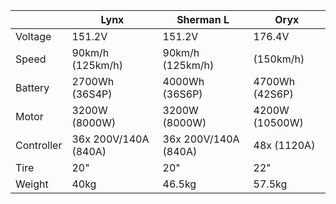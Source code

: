 |  | Lynx | Sherman L | Oryx  |
| --- | --- | --- | --- |
| Voltage | 151.2V | 151.2V | 176.4V |
| Speed | 90km/h (125km/h) | 90km/h (125km/h) | (150km/h) |
| Battery | 2700Wh (36S4P) | 4000Wh (36S6P) | 4700Wh (42S6P) |
| Motor | 3200W (8000W) | 3200W (8000W) | 4200W (10500W) |
| Controller | 36x 200V/140A (840A) | 36x 200V/140A (840A) | 48x (1120A) |
| Tire | 20" | 20" | 22" |
| Weight | 40kg | 46.5kg | 57.5kg |
